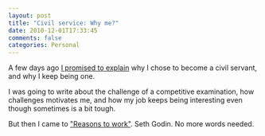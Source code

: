 ```yaml
---
layout: post
title: "Civil service: Why me?"
date: 2010-12-01T17:33:45
comments: false
categories: Personal
---
```


A few days ago [I promised to explain](http://gonfva.blogspot.com/2010/11/civil-service-how-to-improve.html) why I chose to become a civil servant, and why I keep being one.


I was going to write about the challenge of a competitive examination, how challenges motivates me, and how my job keeps being interesting even though sometimes is a bit tough.


But then I came to ["Reasons to work"](http://sethgodin.typepad.com/seths_blog/2010/11/reasons-to-work.html). Seth Godin. No more words needed.
